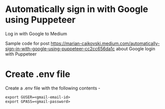 # Automatically sign in with Google using Puppeteer
Log in with Google to Medium

Sample code for post https://marian-caikovski.medium.com/automatically-sign-in-with-google-using-puppeteer-cc2cc656da1c about Google login with Puppeteer

# Create .env file 
Create a .env file with the following contents - 

```shell
export GUSER=<gmail-email-id>
export GPASS=<gmail-password>
```